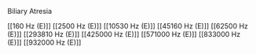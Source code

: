 Biliary Atresia

[[160 Hz (E)]]
[[2500 Hz (E)]]
[[10530 Hz (E)]]
[[45160 Hz (E)]]
[[62500 Hz (E)]]
[[293810 Hz (E)]]
[[425000 Hz (E)]]
[[571000 Hz (E)]]
[[833000 Hz (E)]]
[[932000 Hz (E)]]